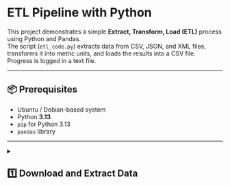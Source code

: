 # ETL Pipeline with Python

This project demonstrates a simple **Extract, Transform, Load (ETL)** process using Python and Pandas.  
The script (`etl_code.py`) extracts data from CSV, JSON, and XML files, transforms it into metric units, and loads the results into a CSV file.  
Progress is logged in a text file.

---

## 📦 Prerequisites

- Ubuntu / Debian-based system  
- Python **3.13**  
- `pip` for Python 3.13  
- `pandas` library  

---

<details>
  <summary><h2>1️⃣ Download and Extract Data</h2></summary>

  ```bash
  wget https://cf-courses-data.s3.us.cloud-object-storage.appdomain.cloud/IBMDeveloperSkillsNetwork-PY0221EN-SkillsNetwork/labs/module%206/Lab%20-%20Extract%20Transform%20Load/data/source.zip
  unzip source.zip

</details> <details> <summary><h2>2️⃣ Install Python 3.13 and pandas</h2></summary>

sudo apt update
sudo apt install software-properties-common -y
sudo add-apt-repository ppa:deadsnakes/ppa -y
sudo apt update
sudo apt install python3.13 -y

sudo python3.13 -m pip install pandas

</details> <details> <summary><h2>3️⃣ Run ETL Script</h2></summary>

# Run the ETL job
python3.13 etl_code.py

# Preview only first 5 lines of the output
python3.13 etl_code.py | head -5

</details>
